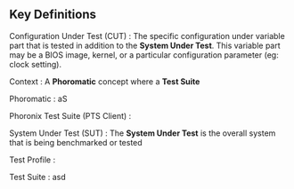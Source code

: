## Key Definitions

Configuration Under Test (CUT)
: The specific configuration under variable part that is tested in addition to the **System Under Test**.  This variable part may be a BIOS image, kernel, or a particular configuration parameter (eg: clock setting).

Context
: A **Phoromatic** concept where a **Test Suite**

Phoromatic
: aS

Phoronix Test Suite (PTS Client)
: 

System Under Test (SUT)
: The **System Under Test** is the overall system that is being benchmarked or tested

Test Profile
:

Test Suite
: asd


